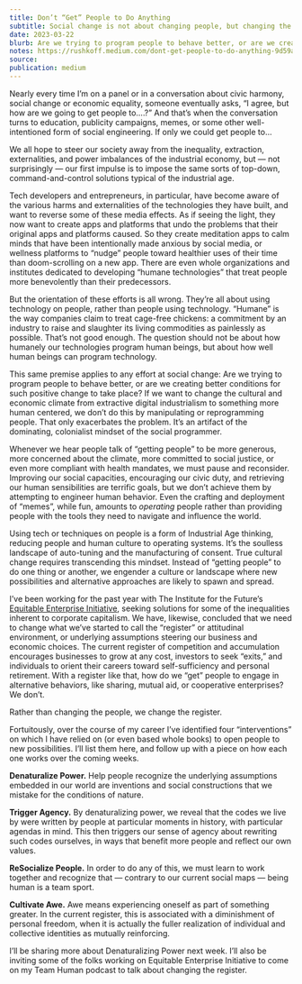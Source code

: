 ```yaml
---
title: Don’t “Get” People to Do Anything
subtitle: Social change is not about changing people, but changing the register
date: 2023-03-22
blurb: Are we trying to program people to behave better, or are we creating better conditions for such positive change to take place?
notes: https://rushkoff.medium.com/dont-get-people-to-do-anything-9d59a1cf29a0
source:
publication: medium
---
```


Nearly every time I’m on a panel or in a conversation about civic harmony, social change or economic equality, someone eventually asks, “I agree, but how are we going to get people to….?” And that’s when the conversation turns to education, publicity campaigns, memes, or some other well-intentioned form of social engineering. If only we could get people to…

We all hope to steer our society away from the inequality, extraction, externalities, and power imbalances of the industrial economy, but — not surprisingly — our first impulse is to impose the same sorts of top-down, command-and-control solutions typical of the industrial age.

Tech developers and entrepreneurs, in particular, have become aware of the various harms and externalities of the technologies they have built, and want to reverse some of these media effects. As if seeing the light, they now want to create apps and platforms that undo the problems that their original apps and platforms caused. So they create meditation apps to calm minds that have been intentionally made anxious by social media, or wellness platforms to “nudge” people toward healthier uses of their time than doom-scrolling on a new app. There are even whole organizations and institutes dedicated to developing “humane technologies” that treat people more benevolently than their predecessors.

But the orientation of these efforts is all wrong. They’re all about using technology on people, rather than people using technology. “Humane” is the way companies claim to treat cage-free chickens: a commitment by an industry to raise and slaughter its living commodities as painlessly as possible. That’s not good enough. The question should not be about how humanely our technologies program human beings, but about how well human beings can program technology.

This same premise applies to any effort at social change: Are we trying to program people to behave better, or are we creating better conditions for such positive change to take place? If we want to change the cultural and economic climate from extractive digital industrialism to something more human centered, we don’t do this by manipulating or reprogramming people. That only exacerbates the problem. It’s an artifact of the dominating, colonialist mindset of the social programmer.

Whenever we hear people talk of “getting people” to be more generous, more concerned about the climate, more committed to social justice, or even more compliant with health mandates, we must pause and reconsider. Improving our social capacities, encouraging our civic duty, and retrieving our human sensibilities are terrific goals, but we don’t achieve them by attempting to engineer human behavior. Even the crafting and deployment of “memes”, while fun, amounts to _operating_ people rather than providing people with the tools they need to navigate and influence the world.

Using tech or techniques on people is a form of Industrial Age thinking, reducing people and human culture to operating systems. It’s the soulless landscape of auto-tuning and the manufacturing of consent. True cultural change requires transcending this mindset. Instead of “getting people” to do one thing or another, we engender a culture or landscape where new possibilities and alternative approaches are likely to spawn and spread.

I’ve been working for the past year with The Institute for the Future’s [Equitable Enterprise Initiative](https://www.iftf.org/projects/equitable-enterprise-initiative/), seeking solutions for some of the inequalities inherent to corporate capitalism. We have, likewise, concluded that we need to change what we’ve started to call the “register” or attitudinal environment, or underlying assumptions steering our business and economic choices. The current register of competition and accumulation encourages businesses to grow at any cost, investors to seek “exits,” and individuals to orient their careers toward self-sufficiency and personal retirement. With a register like that, how do we “get” people to engage in alternative behaviors, like sharing, mutual aid, or cooperative enterprises? We don’t.

Rather than changing the people, we change the register.

Fortuitously, over the course of my career I’ve identified four “interventions” on which I have relied on (or even based whole books) to open people to new possibilities. I’ll list them here, and follow up with a piece on how each one works over the coming weeks.

**Denaturalize Power.** Help people recognize the underlying assumptions embedded in our world are inventions and social constructions that we mistake for the conditions of nature.

**Trigger Agency.** By denaturalizing power, we reveal that the codes we live by were written by people at particular moments in history, with particular agendas in mind. This then triggers our sense of agency about rewriting such codes ourselves, in ways that benefit more people and reflect our own values.

**ReSocialize People.** In order to do any of this, we must learn to work together and recognize that — contrary to our current social maps — being human is a team sport.

**Cultivate Awe.** Awe means experiencing oneself as part of something greater. In the current register, this is associated with a diminishment of personal freedom, when it is actually the fuller realization of individual and collective identities as mutually reinforcing.

I’ll be sharing more about Denaturalizing Power next week. I’ll also be inviting some of the folks working on Equitable Enterprise Initiative to come on my Team Human podcast to talk about changing the register.
